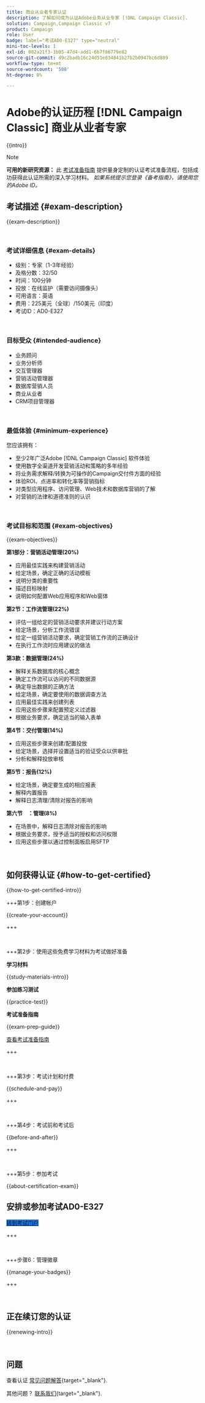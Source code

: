 ```yaml
---
title: 商业从业者专家认证
description: 了解如何成为认证Adobe业务从业专家 [!DNL Campaign Classic].
solution: Campaign,Campaign Classic v7
product: Campaign
role: User
badge: label="考试AD0-E327" type="neutral"
mini-toc-levels: 1
exl-id: 082a21f3-1b05-47d4-add1-6b7f86779e82
source-git-commit: d9c2badb16c24d51e834841b27b2b0947bc6d889
workflow-type: tm+mt
source-wordcount: '508'
ht-degree: 0%

---
```


# Adobe的认证历程 [!DNL Campaign Classic] 商业从业者专家

{{intro}}

>[!NOTE]
>
>**可用的新研究资源：** 此 [考试准备指南](https://app.rockinfo.com/courses/playScorm/630) 提供量身定制的认证考试准备流程，包括成功获得此认证所需的深入学习材料。 _如果系统提示您登录《备考指南》，请使用您的Adobe ID。_

## 考试描述 {#exam-description}

{{exam-description}}

<br>

### 考试详细信息 {#exam-details}

* 级别：专家（1-3年经验）
* 及格分数：32/50
* 时间：100分钟
* 投放：在线监护（需要访问摄像头）
* 可用语言：英语
* 费用：225美元（全球）/150美元（印度）
* 考试ID：AD0-E327

<br>

### 目标受众 {#intended-audience}

* 业务顾问
* 业务分析师
* 交互管理器
* 营销活动管理器
* 数据库营销人员
* 商业从业者
* CRM项目管理器

<br>

### 最低体验 {#minimum-experience}

您应该拥有：

* 至少2年广泛Adobe [!DNL Campaign Classic] 软件体验
* 使用数字全渠道开发营销活动和策略的多年经验
* 将业务需求解释/转换为可操作的Campaign交付件方面的经验
* 体验ROI、点进率和转化率等营销指标
* 对类型应用程序、访问管理、Web技术和数据库营销的了解
* 对营销的法律和道德准则的认识

<br>

### 考试目标和范围 {#exam-objectives}

{{exam-objectives}}

**第1部分：营销活动管理(20%)**

* 应用最佳实践来构建营销活动
* 给定场景，确定正确的活动模板
* 说明分类的重要性
* 描述目标映射
* 说明如何配置Web应用程序和Web窗体

**第2节：工作流管理(22%)**

* 评估一组给定的营销活动要求并建议行动方案
* 给定场景，分析工作流错误
* 给定一组营销活动要求，确定营销工作流的正确设计
* 在执行工作流时应用建议的做法

**第3款：数据管理(24%)**

* 解释关系数据库的核心概念
* 确定工作流可以访问的不同数据源
* 确定导出数据的正确方法
* 给定场景，确定要使用的数据调查方法
* 应用最佳实践来创建列表
* 应用这些步骤来配置预定义过滤器
* 根据业务要求，确定适当的输入表单

**第4节：交付管理(14%)**

* 应用这些步骤来创建/配置投放
* 给定场景，选择并设置适当的验证受众以供审批
* 分析和解释投放审核

**第5节：报告(12%)**

* 给定场景，确定要生成的相应报表
* 解释内置报告
* 解释日志清理/清除对报告的影响

**第六节　：管理(8%)**

* 在场景中，解释日志清除对报告的影响
* 根据业务要求，授予适当的授权和访问权限
* 应用这些步骤以通过控制面板启用SFTP

<br>

## 如何获得认证 {#how-to-get-certified}

{{how-to-get-certified-intro}}

+++第1步：创建帐户

{{create-your-account}}

+++

<br>

+++第2步：使用这些免费学习材料为考试做好准备

**学习材料**

{{study-materials-intro}}

**参加练习测试**

{{practice-test}}

**考试准备指南**

{{exam-prep-guide}}

[查看考试准备指南](https://app.rockinfo.com/courses/playScorm/630)

+++

<br>

+++第3步：考试计划和付费

{{schedule-and-pay}}

+++

<br>

+++第4步：考试前和考试后

{{before-and-after}}

+++

<br>

+++第5步：参加考试

{{about-certification-exam}}

## 安排或参加考试AD0-E327

<a href="https://www.certmetrics.com/adobe/candidate/examity_sso.aspx?eid=AD0-E327" target="_blank" class="spectrum-Button spectrum-Button--fill spectrum-Button--accent spectrum-Button--sizeM is-margin-bottom-big-big at-element-click-tracking" style="background-color:#1473E6">

<span class="spectrum-Button-label has-no-wrap">
   转到考试门户
</span>
</a>

+++

<br>

+++步骤6：管理徽章

{{manage-your-badges}}

+++

<br>

## 正在续订您的认证

{{renewing-intro}}

<br>

## 问题

查看认证 [常见问题解答](https://experienceleague.adobe.com/docs/certification/certification/faq.html){target="_blank"}.

其他问题？ [联系我们](mailto:certif@adobe.com){target="_blank"}.